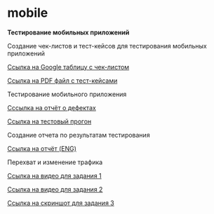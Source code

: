 # mobile 
**Тестирование мобильных приложений**

Создание чек-листов и тест-кейсов для тестирования мобильных приложений

[Ссылка на Google таблицу с чек-листом](https://docs.google.com/spreadsheets/d/1LhaagjiA-W0c3WCkDtFrg8dg2NM8OtHbf35V_ffDDYU/edit?pli=1&gid=0#gid=0)

[Ссылка на PDF файл с тест-кейсами](https://github.com/natlaxmat/mobile/blob/main/Mobile_app_test_cases.pdf)

Тестирование мобильного приложения

[Сссылка на отчёт о дефектах](https://github.com/natlaxmat/mobile/blob/main/Issues.xlsx)

[Ссылка на тестовый прогон](https://github.com/natlaxmat/mobile/blob/main/G10-Express%2Brun%2Bmobile_app.pdf)

Создание отчета по результатам тестирования

[Ссылка на отчёт (ENG)](https://github.com/natlaxmat/mobile/blob/main/Mobile_app_test_cases.pdf)

Перехват и изменение трафика

[Ссылка на видео для задания 1](https://github.com/natlaxmat/mobile/blob/main/1.Delete_Item_emulator.mp4)

[Ссылка на видео для задания 2](https://github.com/natlaxmat/mobile/blob/main/2.Map_local_emulator.mp4)

[Ссылка на скриншот для задания 3](https://github.com/natlaxmat/mobile/blob/main/3.Screenshot_user_agent.png)
